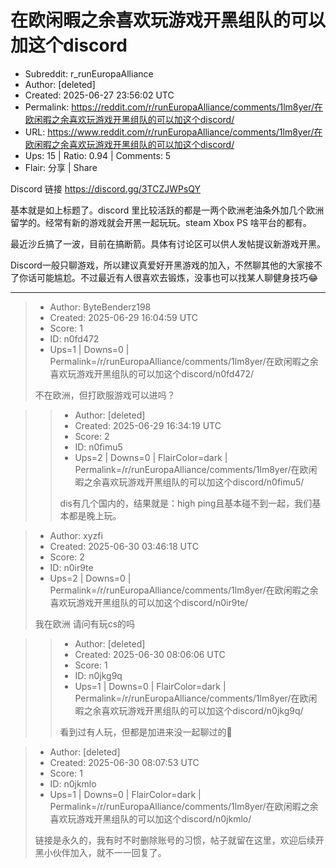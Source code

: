 # 在欧闲暇之余喜欢玩游戏开黑组队的可以加这个discord

- Subreddit: r_runEuropaAlliance
- Author: [deleted]
- Created: 2025-06-27 23:56:02 UTC
- Permalink: https://reddit.com/r/runEuropaAlliance/comments/1lm8yer/在欧闲暇之余喜欢玩游戏开黑组队的可以加这个discord/
- URL: https://www.reddit.com/r/runEuropaAlliance/comments/1lm8yer/在欧闲暇之余喜欢玩游戏开黑组队的可以加这个discord/
- Ups: 15 | Ratio: 0.94 | Comments: 5
- Flair: 分享 | Share


Discord 链接 <https://discord.gg/3TCZJWPsQY>

基本就是如上标题了。discord
里比较活跃的都是一两个欧洲老油条外加几个欧洲留学的。经常有新的游戏就会开黑一起玩玩。steam
Xbox PS 啥平台的都有。

最近沙丘搞了一波，目前在搞断箭。具体有讨论区可以供人发帖提议新游戏开黑。

Discord一般只聊游戏，所以建议真爱好开黑游戏的加入，不然聊其他的大家接不了你话可能尴尬。不过最近有人很喜欢去锻炼，没事也可以找某人聊健身技巧😂


---

> - Author: ByteBenderz198
> - Created: 2025-06-29 16:04:59 UTC
> - Score: 1
> - ID: n0fd472
> - Ups=1 | Downs=0 | Permalink=/r/runEuropaAlliance/comments/1lm8yer/在欧闲暇之余喜欢玩游戏开黑组队的可以加这个discord/n0fd472/
>
> 不在欧洲，但打欧服游戏可以进吗？

>> - Author: [deleted]
>> - Created: 2025-06-29 16:34:19 UTC
>> - Score: 2
>> - ID: n0fimu5
>> - Ups=2 | Downs=0 | FlairColor=dark | Permalink=/r/runEuropaAlliance/comments/1lm8yer/在欧闲暇之余喜欢玩游戏开黑组队的可以加这个discord/n0fimu5/
>>
>> dis有几个国内的，结果就是：high ping且基本碰不到一起，我们基本都是晚上玩。

> - Author: xyzfi
> - Created: 2025-06-30 03:46:18 UTC
> - Score: 2
> - ID: n0ir9te
> - Ups=2 | Downs=0 | Permalink=/r/runEuropaAlliance/comments/1lm8yer/在欧闲暇之余喜欢玩游戏开黑组队的可以加这个discord/n0ir9te/
>
> 我在欧洲
> 请问有玩cs的吗

>> - Author: [deleted]
>> - Created: 2025-06-30 08:06:06 UTC
>> - Score: 1
>> - ID: n0jkg9q
>> - Ups=1 | Downs=0 | FlairColor=dark | Permalink=/r/runEuropaAlliance/comments/1lm8yer/在欧闲暇之余喜欢玩游戏开黑组队的可以加这个discord/n0jkg9q/
>>
>> 看到过有人玩，但都是加进来没一起聊过的🫣

> - Author: [deleted]
> - Created: 2025-06-30 08:07:53 UTC
> - Score: 1
> - ID: n0jkmlo
> - Ups=1 | Downs=0 | FlairColor=dark | Permalink=/r/runEuropaAlliance/comments/1lm8yer/在欧闲暇之余喜欢玩游戏开黑组队的可以加这个discord/n0jkmlo/
>
> 链接是永久的，我有时不时删除账号的习惯，帖子就留在这里，欢迎后续开黑小伙伴加入，就不一一回复了。
